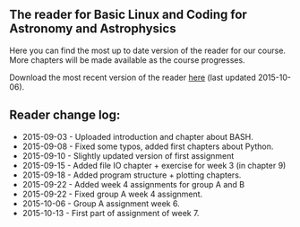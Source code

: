 ## The reader for Basic Linux and Coding for Astronomy and Astrophysics
Here you can find the most up to date version of the reader for our course.
More chapters will be made available as the course progresses.

Download the most recent version of the reader [here](20151013-astroprog-a.pdf) (last updated 2015-10-06).

## Reader change log:
* 2015-09-03 - Uploaded introduction and chapter about BASH.
* 2015-09-08 - Fixed some typos, added first chapters about Python.
* 2015-09-10 - Slightly updated version of first assignment
* 2015-09-15 - Added file IO chapter + exercise for week 3 (in chapter 9)
* 2015-09-18 - Added program structure + plotting chapters.
* 2015-09-22 - Added week 4 assignments for group A and B
* 2015-09-22 - Fixed group A week 4 assignment.
* 2015-10-06 - Group A assignment week 6.
* 2015-10-13 - First part of assignment of week 7.
